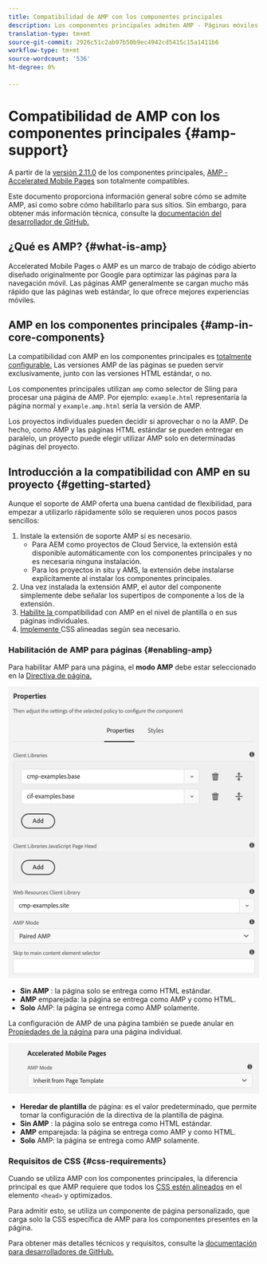 ```yaml
---
title: Compatibilidad de AMP con los componentes principales
description: Los componentes principales admiten AMP - Páginas móviles aceleradas
translation-type: tm+mt
source-git-commit: 2926c51c2ab97b50b9ec4942cd5415c15a1411b6
workflow-type: tm+mt
source-wordcount: '536'
ht-degree: 0%

---
```



# Compatibilidad de AMP con los componentes principales {#amp-support}

A partir de la [versión 2.11.0](/help/versions.md) de los componentes principales, [AMP - Accelerated Mobile Pages](https://developers.google.com/amp) son totalmente compatibles.

Este documento proporciona información general sobre cómo se admite AMP, así como sobre cómo habilitarlo para sus sitios. Sin embargo, para obtener más información técnica, consulte la [documentación del desarrollador de GitHub.](https://github.com/adobe/aem-core-wcm-components/tree/master/extensions/amp)

## ¿Qué es AMP? {#what-is-amp}

Accelerated Mobile Pages o AMP es un marco de trabajo de código abierto diseñado originalmente por Google para optimizar las páginas para la navegación móvil. Las páginas AMP generalmente se cargan mucho más rápido que las páginas web estándar, lo que ofrece mejores experiencias móviles.

## AMP en los componentes principales {#amp-in-core-components}

La compatibilidad con AMP en los componentes principales es [totalmente configurable.](#enabling-amp) Las versiones AMP de las páginas se pueden servir exclusivamente, junto con las versiones HTML estándar, o no.

Los componentes principales utilizan `amp` como selector de Sling para procesar una página de AMP. Por ejemplo: `example.html` representaría la página normal y `example.amp.html` sería la versión de AMP.

Los proyectos individuales pueden decidir si aprovechar o no la AMP. De hecho, como AMP y las páginas HTML estándar se pueden entregar en paralelo, un proyecto puede elegir utilizar AMP solo en determinadas páginas del proyecto.

## Introducción a la compatibilidad con AMP en su proyecto {#getting-started}

Aunque el soporte de AMP oferta una buena cantidad de flexibilidad, para empezar a utilizarlo rápidamente sólo se requieren unos pocos pasos sencillos:

1. Instale la extensión de soporte AMP si es necesario.
   * Para AEM como proyectos de Cloud Service, la extensión está disponible automáticamente con los componentes principales y no es necesaria ninguna instalación.
   * Para los proyectos in situ y AMS, la extensión debe instalarse explícitamente al instalar los componentes principales.
1. Una vez instalada la extensión AMP, el autor del componente simplemente debe señalar los supertipos de componente a los de la extensión.
1. [Habilite la ](#enabling-amp) compatibilidad con AMP en el nivel de plantilla o en sus páginas individuales.
1. [Implemente ](#css-requirements) CSS alineadas según sea necesario.

### Habilitación de AMP para páginas {#enabling-amp}

Para habilitar AMP para una página, el **modo AMP** debe estar seleccionado en la [Directiva de página.](https://docs.adobe.com/content/help/en/experience-manager-cloud-service/sites/authoring/features/templates.html#editing-a-template-page-policy-template-author-developer)

![Opciones de directiva de página AMP](/help/assets/amp-policy.png)

* **Sin AMP** : la página solo se entrega como HTML estándar.
* **AMP**  emparejada: la página se entrega como AMP y como HTML.
* **Solo**  AMP: la página se entrega como AMP solamente.

La configuración de AMP de una página también se puede anular en [Propiedades de la página](https://docs.adobe.com/content/help/en/experience-manager-cloud-service/sites/authoring/fundamentals/page-properties.html) para una página individual.

![Propiedades de página AMP](/help/assets/amp-page-properties.png)

* **Heredar de plantilla**  de página: es el valor predeterminado, que permite tomar la configuración de la directiva de la plantilla de página.
* **Sin AMP** : la página solo se entrega como HTML estándar.
* **AMP**  emparejada: la página se entrega como AMP y como HTML.
* **Solo**  AMP: la página se entrega como AMP solamente.

### Requisitos de CSS {#css-requirements}

Cuando se utiliza AMP con los componentes principales, la diferencia principal es que AMP requiere que todos los [CSS estén alineados](including-clientlibs.md#inlining) en el elemento `<head>` y optimizados.

Para admitir esto, se utiliza un componente de página personalizado, que carga solo la CSS específica de AMP para los componentes presentes en la página.

Para obtener más detalles técnicos y requisitos, consulte la [documentación para desarrolladores de GitHub.](https://github.com/adobe/aem-core-wcm-components/tree/master/extensions/amp)
